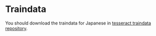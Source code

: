 # Traindata

You should download the traindata for Japanese in [tesseract traindata repository](https://github.com/tesseract-ocr/tessdata).
